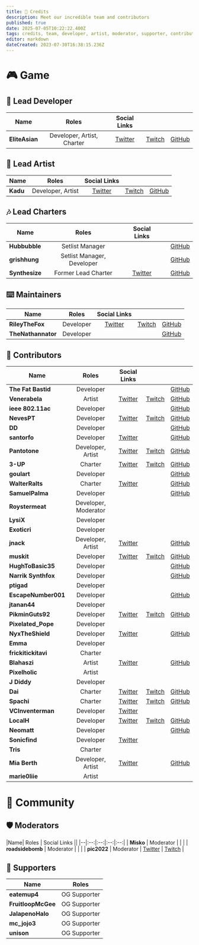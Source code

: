 ```yaml
---
title: 🤝 Credits
description: Meet our incredible team and contributors
published: true
date: 2025-07-05T10:22:22.400Z
tags: credits, team, developer, artist, moderator, supporter, contributor, charter
editor: markdown
dateCreated: 2023-07-30T16:38:15.236Z
---
```


# 🎮 Game

## 👑 Lead Developer
| Name | Roles | Social Links |||
|--|:--:|:--:|:--:|:--:|
| **EliteAsian** | Developer, Artist, Charter | [Twitter](https://twitter.com/eliteasian123) | [Twitch](https://twitch.tv/eliteasian123) | [GitHub](https://github.com/eliteasian123) |

## 🎨 Lead Artist

| Name | Roles | Social Links |||
|--|:--:|:--:|:--:|:--:|
| **Kadu** | Developer, Artist | [Twitter](https://twitter.com/kaduwaengertner) | [Twitch](https://twitch.tv/kaduwaengertner) | [GitHub](https://github.com/kaduwaengertner) |

## 🎶 Lead Charters
| Name | Roles | Social Links |||
|--|:--:|:--:|:--:|:--:|
| **Hubbubble** | Setlist Manager | | | [GitHub](https://github.com/Hubbubble1) |
| **grishhung** | Setlist Manager, Developer | | | [GitHub](https://github.com/grishhung) |
| **Synthesize** | Former Lead Charter | [Twitter](https://twitter.com/SynthesizeTime) | | [GitHub](https://github.com/SynthesizeTime) |

## ⌨️ Maintainers
| Name | Roles | Social Links |||
|--|:--:|:--:|:--:|:--:|
| **RileyTheFox** | Developer | [Twitter](https://twitter.com/RileyTheFoxGH) | [Twitch](https://twitch.tv/RileyTheFoxGH) | [GitHub](https://github.com/RileyTheFox) |
| **TheNathannator** | Developer | | | [GitHub](https://github.com/TheNathannator) |

## 🤝 Contributors
| Name | Roles | Social Links |||
|--|:--:|:--:|:--:|:--:|
| **The Fat Bastid** | Developer | | | [GitHub](https://github.com/TheFatBastid) |
| **Venerabela** | Artist | [Twitter](https://twitter.com/Venerabela) | [Twitch](https://twitch.tv/Venerabela) | [GitHub](https://github.com/Venerabela) |
| **ieee 802.11ac** | Developer | | | [GitHub](https://github.com/ieee802dot11ac) |
| **NevesPT** | Developer | [Twitter](https://twitter.com/NevesPT) | [Twitch](https://twitch.tv/NevesPT) | [GitHub](https://github.com/NevesPT) |
| **DD** | Developer | | | [GitHub](https://github.com/thoudankeykang) |
| **santorfo** | Developer | [Twitter](https://twitter.com/santorfo) | | [GitHub](https://github.com/santorfo) |
| **Pantotone** | Developer, Artist | [Twitter](https://twitter.com/pantotone) | [Twitch](https://twitch.tv/pantotone) | [GitHub](https://github.com/pantotone) |
| **3-UP** | Charter | [Twitter](https://twitter.com/3UP_MK8) | [Twitch](https://twitch.tv/3UP_MK8) | [GitHub](https://github.com/three-up)
| **goulart** | Developer | | | [GitHub](https://github.com/raphaelgoulart) |
| **WalterRalts** | Charter | [Twitter](https://twitter.com/WalterRalts) | | [GitHub](https://github.com/WalterRalts)
| **SamuelPalma** | Developer | | | [GitHub](https://github.com/SamuelPalma) |
| **Roystermeat** | Developer, Moderator | | |
| **LysiX** | Developer | | | |
| **Exoticri** | Developer | | | |
| **jnack** | Developer, Artist | [Twitter](https://twitter.com/jfosheezy) | | [GitHub](https://github.com/jnackmclain) |
| **muskit** | Developer | [Twitter](https://twitter.com/SlappyFlye) | [Twitch](https://twitch.tv/muskit) | [GitHub](https://github.com/muskit) |
| **HughToBasic35** | Developer | | | [GitHub](https://github.com/rjkiv) |
| **Narrik Synthfox** | Developer |  | | [GitHub](https://github.com/NarrikSynthfox) |
| **ptigad** | Developer | | | |
| **EscapeNumber001** | Developer | | | [GitHub](https://github.com/EscapeNumber001) |
| **jtanan44** | Developer | | | |
| **PikminGuts92** | Developer | [Twitter](https://twitter.com/PikminGuts92) | [Twitch](https://twitch.tv/PikminGuts92) | [GitHub](https://github.com/PikminGuts92) |
| **Pixelated_Pope** | Developer | | | |
| **NyxTheShield** | Developer | [Twitter](https://twitter.com/nyxtheshield) | | [GitHub](https://github.com/nyxtheshield) |
| **Emma** | Developer | | | |
| **frickitickitavi** | Charter | | | |
| **Blahaszi** | Artist | [Twitter](https://twitter.com/blahaszi) | | [GitHub](https://github.com/blahaszi) |
| **Pixelholic** | Artist | | | |
| **J Diddy** | Developer | | | |
| **Dai** | Charter | [Twitter](https://twitter.com/DaiJyoubs) | [Twitch](https://twitch.tv/Dai__) | [GitHub](https://github.com/Dai-uwu) |
| **Spachi** | Charter | [Twitter](https://twitter.com/zSpachi) | [Twitch](https://twitch.tv/spachii) | [GitHub](https://github.com/zSpachi) |
| **VCInventerman** | Developer | [Twitter](https://twitter.com/VCInventerman) | | |
| **LocalH** | Developer | [Twitter](https://twitter.com/LocalAitch) | [Twitch](https://twitch.tv/LocalH) | [GitHub](https://github.com/LocalH) |
| **Neomatt** | Developer | | | [GitHub](https://github.com/NeomattGZ) |
| **Sonicfind** | Developer | [Twitter](https://twitter.com/Sonicfind2) | | |
| **Tris** | Charter | | | |
| **Mia Berth** | Developer, Artist | [Twitter](https://twitter.com/MiaBerth) | | [GitHub](https://github.com/berthrage) |
| **marie0liie** | Artist | | | |

# 👥 Community

## 🛡️ Moderators
|Name| Roles | Social Links ||
|--|:--:|:--:|:--:|:--:|
| **Misko** | Moderator | | |
| **roadsidebomb** | Moderator | | |
| **pic2022** | Moderator | [Twitter](https://twitter.com/pic2022) | [Twitch](https://twitch.tv/pic2022) |

## 💙 Supporters
|Name| Roles |
|--|:--:|
| **eatemup4** | OG Supporter |
| **FruitloopMcGee** | OG Supporter |
| **JalapenoHalo** | OG Supporter |
| **mc_jojo3** | OG Supporter |
| **unison** | OG Supporter |